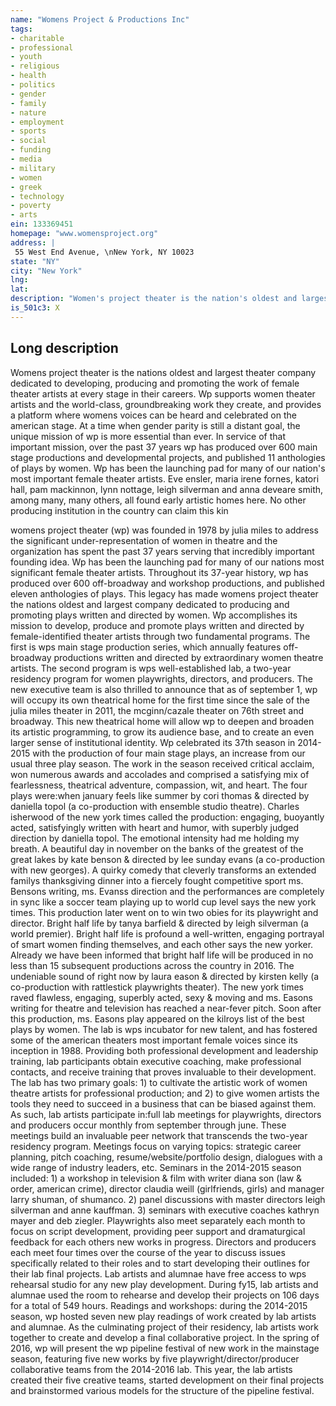 ```yaml
---
name: "Womens Project & Productions Inc"
tags:
- charitable
- professional
- youth
- religious
- health
- politics
- gender
- family
- nature
- employment
- sports
- social
- funding
- media
- military
- women
- greek
- technology
- poverty
- arts
ein: 133369451
homepage: "www.womensproject.org"
address: |
 55 West End Avenue, \nNew York, NY 10023
state: "NY"
city: "New York"
lng: 
lat: 
description: "Women's project theater is the nation's oldest and largest theater company dedicated to developing, producing and promoting the work of female theater artists at every stage in their careers. "
is_501c3: X
---
```


## Long description

Womens project theater is the nations oldest and largest theater company dedicated to developing, producing and promoting the work of female theater artists at every stage in their careers. Wp supports women theater artists and the world-class, groundbreaking work they create, and provides a platform where womens voices can be heard and celebrated on the american stage. At a time when gender parity is still a distant goal, the unique mission of wp is more essential than ever. In service of that important mission, over the past 37 years wp has produced over 600 main stage productions and developmental projects, and published 11 anthologies of plays by women. Wp has been the launching pad for many of our nation's most important female theater artists. Eve ensler, maria irene fornes, katori hall, pam mackinnon, lynn nottage, leigh silverman and anna deveare smith, among many, many others, all found early artistic homes here. No other producing institution in the country can claim this kin
  
  womens project theater (wp) was founded in 1978 by julia miles to address the significant under-representation of women in theatre and the organization has spent the past 37 years serving that incredibly important founding idea. Wp has been the launching pad for many of our nations most significant female theater artists. Throughout its 37-year history, wp has produced over 600 off-broadway and workshop productions, and published eleven anthologies of plays. This legacy has made womens project theater the nations oldest and largest company dedicated to producing and promoting plays written and directed by women. Wp accomplishes its mission to develop, produce and promote plays written and directed by female-identified theater artists through two fundamental programs. The first is wps main stage production series, which annually features off-broadway productions written and directed by extraordinary women theatre artists. The second program is wps well-established lab, a two-year residency program for women playwrights, directors, and producers. The new executive team is also thrilled to announce that as of september 1, wp will occupy its own theatrical home for the first time since the sale of the julia miles theater in 2011, the mcginn/cazale theater on 76th street and broadway. This new theatrical home will allow wp to deepen and broaden its artistic programming, to grow its audience base, and to create an even larger sense of institutional identity. Wp celebrated its 37th season in 2014-2015 with the production of four main stage plays, an increase from our usual three play season. The work in the season received critical acclaim, won numerous awards and accolades and comprised a satisfying mix of fearlessness, theatrical adventure, compassion, wit, and heart. The four plays were:when january feels like summer by cori thomas & directed by daniella topol (a co-production with ensemble studio theatre). Charles isherwood of the new york times called the production: engaging, buoyantly acted, satisfyingly written with heart and humor, with superbly judged direction by daniella topol. The emotional intensity had me holding my breath. A beautiful day in november on the banks of the greatest of the great lakes by kate benson & directed by lee sunday evans (a co-production with new georges). A quirky comedy that cleverly transforms an extended familys thanksgiving dinner into a fiercely fought competitive sport ms. Bensons writing, ms. Evanss direction and the performances are completely in sync like a soccer team playing up to world cup level says the new york times. This production later went on to win two obies for its playwright and director. Bright half life by tanya barfield & directed by leigh silverman (a world premier). Bright half life is profound a well-written, engaging portrayal of smart women finding themselves, and each other says the new yorker. Already we have been informed that bright half life will be produced in no less than 15 subsequent productions across the country in 2016. The undeniable sound of right now by laura eason & directed by kirsten kelly (a co-production with rattlestick playwrights theater). The new york times raved flawless, engaging, superbly acted, sexy & moving and ms. Easons writing for theatre and television has reached a near-fever pitch. Soon after this production, ms. Easons play appeared on the kilroys list of the best plays by women. The lab is wps incubator for new talent, and has fostered some of the american theaters most important female voices since its inception in 1988. Providing both professional development and leadership training, lab participants obtain executive coaching, make professional contacts, and receive training that proves invaluable to their development. The lab has two primary goals: 1) to cultivate the artistic work of women theatre artists for professional production; and 2) to give women artists the tools they need to succeed in a business that can be biased against them. As such, lab artists participate in:full lab meetings for playwrights, directors and producers occur monthly from september through june. These meetings build an invaluable peer network that transcends the two-year residency program. Meetings focus on varying topics: strategic career planning, pitch coaching, resume/website/portfolio design, dialogues with a wide range of industry leaders, etc. Seminars in the 2014-2015 season included: 1) a workshop in television & film with writer diana son (law & order, american crime), director claudia weill (girlfriends, girls) and manager larry shuman, of shumanco. 2) panel discussions with master directors leigh silverman and anne kauffman. 3) seminars with executive coaches kathryn mayer and deb ziegler. Playwrights also meet separately each month to focus on script development, providing peer support and dramaturgical feedback for each others new works in progress. Directors and producers each meet four times over the course of the year to discuss issues specifically related to their roles and to start developing their outlines for their lab final projects. Lab artists and alumnae have free access to wps rehearsal studio for any new play development. During fy15, lab artists and alumnae used the room to rehearse and develop their projects on 106 days for a total of 549 hours. Readings and workshops: during the 2014-2015 season, wp hosted seven new play readings of work created by lab artists and alumnae. As the culminating project of their residency, lab artists work together to create and develop a final collaborative project. In the spring of 2016, wp will present the wp pipeline festival of new work in the mainstage season, featuring five new works by five playwright/director/producer collaborative teams from the 2014-2016 lab. This year, the lab artists created their five creative teams, started development on their final projects and brainstormed various models for the structure of the pipeline festival. 

